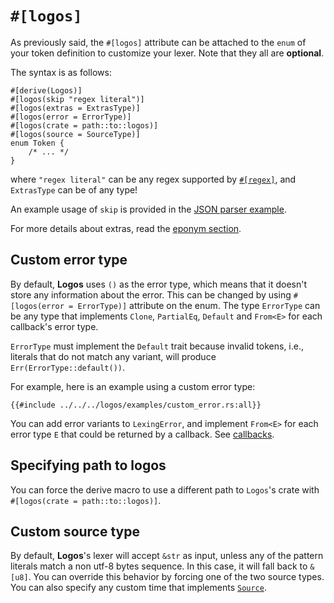 # `#[logos]`

As previously said, the `#[logos]` attribute can be attached to the `enum`
of your token definition to customize your lexer. Note that they all are
**optional**.

The syntax is as follows:

```rust,no_run,no_playground
#[derive(Logos)]
#[logos(skip "regex literal")]
#[logos(extras = ExtrasType)]
#[logos(error = ErrorType)]
#[logos(crate = path::to::logos)]
#[logos(source = SourceType)]
enum Token {
    /* ... */
}
```

where `"regex literal"` can be any regex supported by
[`#[regex]`](../common-regex,md), and `ExtrasType` can be of any type!

An example usage of `skip` is provided in the [JSON parser example](../examples/json.md).

For more details about extras, read the [eponym section](../extras.md).

## Custom error type

By default, **Logos** uses `()` as the error type, which means that it
doesn't store any information about the error.
This can be changed by using `#[logos(error = ErrorType)]` attribute on the enum.
The type `ErrorType` can be any type that implements `Clone`, `PartialEq`,
`Default` and `From<E>` for each callback's error type.

`ErrorType` must implement the `Default` trait because invalid tokens, i.e.,
literals that do not match any variant, will produce `Err(ErrorType::default())`.

For example, here is an example using a custom error type:

```rust,no_run,noplayground
{{#include ../../../logos/examples/custom_error.rs:all}}
```

You can add error variants to `LexingError`,
and implement `From<E>` for each error type `E` that could
be returned by a callback. See [callbacks](../callbacks.md).

## Specifying path to logos

You can force the derive macro to use a different path to `Logos`'s crate
with `#[logos(crate = path::to::logos)]`.

## Custom source type

By default, **Logos**'s lexer will accept `&str` as input, unless any of the
pattern literals match a non utf-8 bytes sequence. In this case, it will fall
back to `&[u8]`. You can override this behavior by forcing one of the two
source types. You can also specify any custom time that implements
[`Source`](https://docs.rs/logos/latest/logos/source/trait.Source.html).
